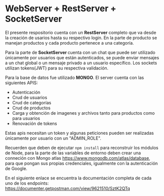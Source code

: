 # WebServer + RestServer + SocketServer

El presente respositorio cuenta con un <strong>RestServer</strong> completo que va desde la creación de usarios hasta su respectivo login. En la parte de producto se manejan productos y cada producto pertenece a una categoría.

Para la parte de <strong> SocketServer </strong> cuenta con un chat que puede ser utilizado únicamente por usuarios que están autenticados, se puede enviar mensajes a un chat global o un mensaje privado a un usuario específico. Los sockets utilizan tokens(JWT) para su respectiva validación.

Para la base de datos fue utilizado <strong>MONGO</strong>. El server cuenta con las siguientes APIS:
<ul>
  <li>
    Autenticación
  </li>
  <li>
    Crud de usuarios
  </li>
  <li>
    Crud de categorías
  </li>
  <li>
    Crud de productos
  </li>
  <li>
    Carga y obtención de imagenes y archivos tanto para productos como para usuarios
  </li>
  <li>
    Renovación de tokens
  </li>
</ul>
  
Estas apis necesitan un token y algunas peticiones pueden ser realizadas únicamente por usuario con un "ADMIN_ROLE".

Recuerden que deben de ejecutar ```npm install``` para reconstruir los módulos de Node, para la parte de las variables de entorno deben crear una conneción con Mongo atlas https://www.mongodb.com/atlas/database, para que pongan sus propias credenciales, igualmente con la autenticación de Google.
  
En el siguiente enlace se encuentra la documentación completa de cada uno de los endpoints: https://documenter.getpostman.com/view/9621510/SztK2QTq
